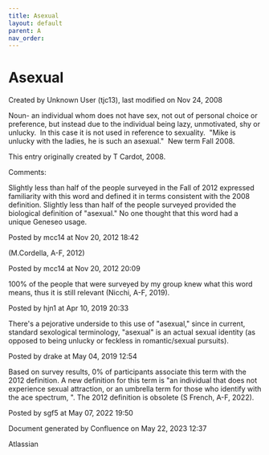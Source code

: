 ```yaml
---
title: Asexual
layout: default
parent: A
nav_order:
---
```


# Asexual

Created by  Unknown User (tjc13), last modified on Nov 24, 2008

Noun- an individual whom does not have sex, not out of personal choice or preference, but instead due to the individual being lazy, unmotivated, shy or unlucky.  In this case it is not used in reference to sexuality.  &quot;Mike is unlucky with the ladies, he is such an asexual.&quot;  New term Fall 2008.

This entry originally created by T Cardot, 2008.

Comments:

Slightly less than half of the people surveyed in the Fall of 2012 expressed familiarity with this word and defined it in terms consistent with the 2008 definition. Slightly less than half of the people surveyed provided the biological definition of &quot;asexual.&quot; No one thought that this word had a unique Geneseo usage. 

Posted by mcc14 at Nov 20, 2012 18:42

(M.Cordella, A-F, 2012)

Posted by mcc14 at Nov 20, 2012 20:09

100% of the people that were surveyed by my group knew what this word means, thus it is still relevant (Nicchi, A-F, 2019). 

Posted by hjn1 at Apr 10, 2019 20:33

There's a pejorative underside to this use of &quot;asexual,&quot; since in current, standard sexological terminology, &quot;asexual&quot; is an actual sexual identity (as opposed to being unlucky or feckless in romantic/sexual pursuits). 

Posted by drake at May 04, 2019 12:54

Based on survey results, 0% of participants associate this term with the 2012 definition. A new definition for this term is &quot;an individual that does not experience sexual attraction, or an umbrella term for those who identify with the ace spectrum, &quot;. The 2012 definition is obsolete (S French, A-F, 2022).

Posted by sgf5 at May 07, 2022 19:50

Document generated by Confluence on May 22, 2023 12:37

Atlassian
